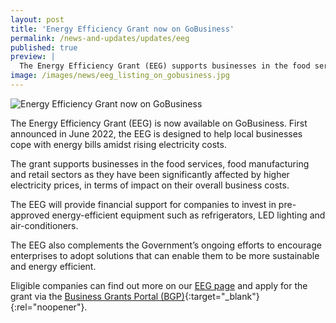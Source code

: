 ```yaml
---
layout: post
title: 'Energy Efficiency Grant now on GoBusiness'
permalink: /news-and-updates/updates/eeg
published: true
preview: |
  The Energy Efficiency Grant (EEG) supports businesses in the food services, food manufacturing and retail sectors. Eligible companies can find out more on our EEG Page.
image: /images/news/eeg_listing_on_gobusiness.jpg
---
```


![Energy Efficiency Grant now on GoBusiness](/images/news/eeg_listing_on_gobusiness.jpg)

The Energy Efficiency Grant (EEG) is now available on GoBusiness. First announced in June 2022, the EEG is designed to help local businesses cope with energy bills amidst rising electricity costs.

The grant supports businesses in the food services, food manufacturing and retail sectors as they have been significantly affected by higher electricity prices, in terms of impact on their overall business costs.

The EEG will provide financial support for companies to invest in pre-approved energy-efficient equipment such as refrigerators, LED lighting and air-conditioners.

The EEG also complements the Government’s ongoing efforts to encourage enterprises to adopt solutions that can enable them to be more sustainable and energy efficient.

Eligible companies can find out more on our [EEG page](/energy-efficiency-grant/) and apply for the grant via the [Business Grants Portal (BGP)](https://www.businessgrants.gov.sg/?src=news_and_update){:target="_blank"}{:rel="noopener"}.


<script src="/jquery/jquery.min.js"></script>
<script src="/jquery/bp-menu-new-tab.js"></script>
